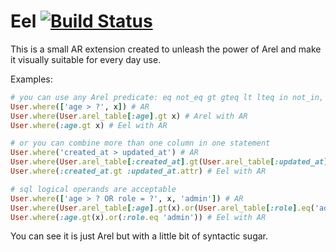 # Eel [![Build Status](https://secure.travis-ci.org/StrangeMood/eel.png?branch=master)](https://travis-ci.org/StrangeMood/eel)

This is a small AR extension created to unleash the power of Arel
and make it visually suitable for every day use.

Examples:
```ruby
# you can use any Arel predicate: eq not_eq gt gteq lt lteq in not_in, etc.
User.where(['age > ?', x]) # AR
User.where(User.arel_table[:age].gt x) # Arel with AR
User.where(:age.gt x) # Eel with AR
```

```ruby
# or you can combine more than one column in one statement
User.where('created_at > updated_at') # AR
User.where(User.arel_table[:created_at].gt(User.arel_table[:updated_at])) # Arel with AR
User.where(:created_at.gt :updated_at.attr) # Eel with AR
```

```ruby
# sql logical operands are acceptable
User.where(['age > ? OR role = ?', x, 'admin']) # AR
User.where(User.arel_table[:age].gt(x).or(User.arel_table[:role].eq('admin'))) # Arel with AR
User.where(:age.gt(x).or(:role.eq 'admin')) # Eel with AR
```

You can see it is just Arel but with a little bit of syntactic sugar.
